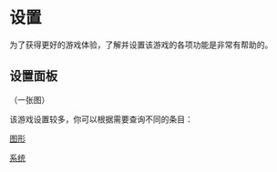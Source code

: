 # 设置

为了获得更好的游戏体验，了解并设置该游戏的各项功能是非常有帮助的。



## 设置面板

（一张图）



该游戏设置较多，你可以根据需要查询不同的条目：

[图形](./Settings/Graph.md)

[系统](./Settings/System)